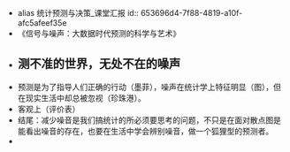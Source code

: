 - alias 统计预测与决策_课堂汇报
  id:: 653696d4-7f88-4819-a10f-afc5afeef35e
- 《信号与噪声：大数据时代预测的科学与艺术》
- ## 测不准的世界，无处不在的噪声
- 预测是为了指导人们正确的行动（墨菲），噪声在统计学上特征明显（图），但在现实生活中却总被忽视（珍珠港）。
- 客观上（评价表）
- 结尾：减少噪音是我们搞统计的所必须要思考的问题，不只是在面对散点图是能看出噪音的存在，也要在生活中学会辨别噪音，做一个狐狸型的预测者。
-